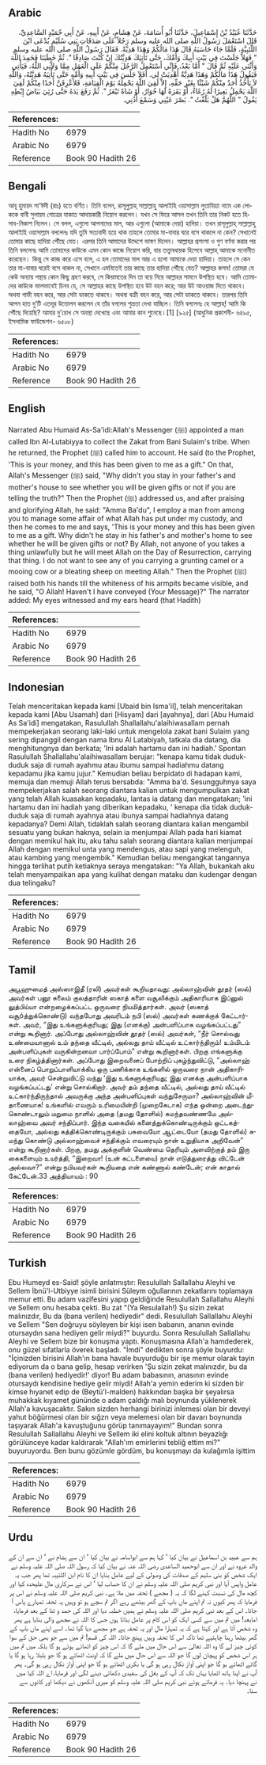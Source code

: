 ## Arabic


<div dir="rtl" lang="ar" style={{fontSize:'larger',backgroundColor:'#f8f9fa',padding:20}}>
حَدَّثَنَا عُبَيْدُ بْنُ إِسْمَاعِيلَ، حَدَّثَنَا أَبُو أُسَامَةَ، عَنْ هِشَامٍ، عَنْ أَبِيهِ، عَنْ أَبِي حُمَيْدٍ السَّاعِدِيِّ، قَالَ اسْتَعْمَلَ رَسُولُ اللَّهِ صلى الله عليه وسلم رَجُلاً عَلَى صَدَقَاتِ بَنِي سُلَيْمٍ يُدْعَى ابْنَ اللُّتَبِيَّةِ، فَلَمَّا جَاءَ حَاسَبَهُ قَالَ هَذَا مَالُكُمْ وَهَذَا هَدِيَّةٌ‏.‏ فَقَالَ رَسُولُ اللَّهِ صلى الله عليه وسلم ‏"‏ فَهَلاَّ جَلَسْتَ فِي بَيْتِ أَبِيكَ وَأُمِّكَ، حَتَّى تَأْتِيَكَ هَدِيَّتُكَ إِنْ كُنْتَ صَادِقًا ‏"‏‏.‏ ثُمَّ خَطَبَنَا فَحَمِدَ اللَّهَ وَأَثْنَى عَلَيْهِ ثُمَّ قَالَ ‏"‏ أَمَّا بَعْدُ، فَإِنِّي أَسْتَعْمِلُ الرَّجُلَ مِنْكُمْ عَلَى الْعَمَلِ مِمَّا وَلاَّنِي اللَّهُ، فَيَأْتِي فَيَقُولُ هَذَا مَالُكُمْ وَهَذَا هَدِيَّةٌ أُهْدِيَتْ لِي‏.‏ أَفَلاَ جَلَسَ فِي بَيْتِ أَبِيهِ وَأُمِّهِ حَتَّى تَأْتِيَهُ هَدِيَّتُهُ، وَاللَّهِ لاَ يَأْخُذُ أَحَدٌ مِنْكُمْ شَيْئًا بِغَيْرِ حَقِّهِ، إِلاَّ لَقِيَ اللَّهَ يَحْمِلُهُ يَوْمَ الْقِيَامَةِ، فَلأَعْرِفَنَّ أَحَدًا مِنْكُمْ لَقِيَ اللَّهَ يَحْمِلُ بَعِيرًا لَهُ رُغَاءٌ، أَوْ بَقَرَةً لَهَا خُوَارٌ، أَوْ شَاةً تَيْعَرُ ‏"‏‏.‏ ثُمَّ رَفَعَ يَدَهُ حَتَّى رُئِيَ بَيَاضُ إِبْطِهِ يَقُولُ ‏"‏ اللَّهُمَّ هَلْ بَلَّغْتُ ‏"‏‏.‏ بَصْرَ عَيْنِي وَسَمْعَ أُذُنِي‏.‏
</div>
<div style={{backgroundColor:'#f8f9fa',padding:20, marginBottom: 10}}><table> <thead> <tr> <th>References:</th> <th></th> </tr> </thead> <tbody><tr><td>Hadith No</td><td>6979</td></tr><tr><td>Arabic No</td><td>6979</td></tr><tr><td>Reference</td><td>Book 90 Hadith 26</td></tr></tbody></table></div>

## Bengali


<div dir="ltr" lang="bn" style={{fontSize:'larger',backgroundColor:'#f8f9fa',padding:20}}>
আবূ হুমায়দ সা‘ঈদী (রাঃ) হতে বর্ণিত। তিনি বলেন, রাসূলুল্লাহ্ সাল্লাল্লাহু আলাইহি ওয়াসাল্লাম লুতাবিয়্যা নামে এক লোককে বানী সুলায়ম গোত্রের যাকাত আদায়কারী নিয়োগ করলেন। যখন সে ফিরে আসল তখন তিনি তার নিকট হতে হিসাব-নিকাশ নিলেন। সে বলল, এগুলো আপনাদের মাল, আর এগুলো (আমাকে দেয়া) হাদিয়া। তখন রাসূলুল্লাহ্ সাল্লাল্লাহু আলাইহি ওয়াসাল্লাম বললেনঃ যদি তুমি সত্যবাদী হয়ে থাক তাহলে তোমার মা-বাবার ঘরে বসে থাকলে না কেন? সেখানেই তোমার কাছে হাদিয়া পৌঁছে যেত। এরপর তিনি আমাদের উদ্দেশে ভাষণ দিলেন। আল্লাহর প্রশংসা ও গুণ বর্ণনা করার পর তিনি বললেনঃ আমি তোমাদের কাউকে এমন কোন কাজে নিয়োগ করি, যার তত্ত্বাবধায়ক হিসেবে আল্লাহ্ আমাকে মনোনীত করেছেন। কিন্তু সে কাজ করে এসে বলে, এ হল তোমাদের মাল আর এ হলো আমাকে দেয়া হাদিয়া। তাহলে সে কেন তার মা-বাবার ঘরেই বসে থাকল না, সেখানে এমনিতেই তার কাছে তার হাদিয়া পৌঁছে যেত? আল্লাহর কসম! তোমরা যে কেউ অন্যায় পন্থায় কোন কিছু গ্রহণ করবে, সে কিয়ামতের দিন তা বয়ে নিয়ে আল্লাহর সামনে উপস্থিত হবে। আমি তোমাদের কাউকে ভালভাবেই চিনব যে, সে আল্লাহর কাছে উপস্থিত হবে উট বহন করে; আর উট আওয়াজ দিতে থাকবে। অথবা গাভী বহন করে, আর সেটা ডাকতে থাকবে। অথবা বক্রী বহন করে, আর সেটা ডাকতে থাকবে। তারপর তিনি আপন হাত দু’টি এতদূর উত্তোলন করলেন যে তাঁর বগলের শুভ্রতা দেখা যাচ্ছিল। তিনি বললেনঃ হে আল্লাহ্! আমি কি পৌঁছে দিয়েছি? আমার দু’চোখ সে অবস্থা দেখেছে এবং আমার কান শুনেছে।[1] [৯২৫] (আধুনিক প্রকাশনী- ৬৪৯৫, ইসলামিক ফাউন্ডেশন- ৬৫০৮)
</div>
<div style={{backgroundColor:'#f8f9fa',padding:20, marginBottom: 10}}><table> <thead> <tr> <th>References:</th> <th></th> </tr> </thead> <tbody><tr><td>Hadith No</td><td>6979</td></tr><tr><td>Arabic No</td><td>6979</td></tr><tr><td>Reference</td><td>Book 90 Hadith 26</td></tr></tbody></table></div>

## English


<div dir="ltr" lang="en" style={{fontSize:'larger',backgroundColor:'#f8f9fa',padding:20}}>
Narrated Abu Humaid As-Sa'idi:Allah's Messenger (ﷺ) appointed a man called Ibn Al-Lutabiyya to collect the Zakat from Bani Sulaim's tribe. When he returned, the Prophet (ﷺ) called him to account. He said (to the Prophet, 'This is your money, and this has been given to me as a gift." On that, Allah's Messenger (ﷺ) said, "Why didn't you stay in your father's and mother's house to see whether you will be given gifts or not if you are telling the truth?" Then the Prophet (ﷺ) addressed us, and after praising and glorifying Allah, he said: "Amma Ba'du", I employ a man from among you to manage some affair of what Allah has put under my custody, and then he comes to me and says, 'This is your money and this has been given to me as a gift. Why didn't he stay in his father's and mother's home to see whether he will be given gifts or not? By Allah, not anyone of you takes a thing unlawfully but he will meet Allah on the Day of Resurrection, carrying that thing. I do not want to see any of you carrying a grunting camel or a mooing cow or a bleating sheep on meeting Allah." Then the Prophet (ﷺ) raised both his hands till the whiteness of his armpits became visible, and he said, "O Allah! Haven't I have conveyed (Your Message)?" The narrator added: My eyes witnessed and my ears heard (that Hadith)
</div>
<div style={{backgroundColor:'#f8f9fa',padding:20, marginBottom: 10}}><table> <thead> <tr> <th>References:</th> <th></th> </tr> </thead> <tbody><tr><td>Hadith No</td><td>6979</td></tr><tr><td>Arabic No</td><td>6979</td></tr><tr><td>Reference</td><td>Book 90 Hadith 26</td></tr></tbody></table></div>

## Indonesian


<div dir="ltr" lang="id" style={{fontSize:'larger',backgroundColor:'#f8f9fa',padding:20}}>
Telah menceritakan kepada kami [Ubaid bin Isma'il], telah menceritakan kepada kami [Abu Usamah] dari [Hisyam] dari [ayahnya], dari [Abu Humaid As Sa'idi] mengatakan, Rasulullah Shallallahu'alaihiwasallam pernah mempekerjakan seorang laki-laki untuk mengelola zakat bani Sulaim yang sering dipanggil dengan nama Ibnu Al Latabiyah, tatkala dia datang, dia menghitungnya dan berkata; 'Ini adalah hartamu dan ini hadiah.' Spontan Rasulullah Shallallahu'alaihiwasallam berujar: "kenapa kamu tidak duduk-duduk saja di rumah ayahmu atau ibumu sampai hadiahmu datang kepadamu jika kamu jujur." Kemudian beliau berpidato di hadapan kami, memuja dan memuji Allah terus bersabda: "Amma ba'd. Sesungguhnya saya mempekerjakan salah seorang diantara kalian untuk mengumpulkan zakat yang telah Allah kuasakan kepadaku, lantas ia datang dan mengatakan; 'ini hartamu dan ini hadiah yang diberikan kepadaku, ' kenapa dia tidak duduk-duduk saja di rumah ayahnya atau ibunya sampai hadiahnya datang kepadanya? Demi Allah, tidaklah salah seorang diantara kalian mengambil sesuatu yang bukan haknya, selain ia menjumpai Allah pada hari kiamat dengan memikul hak itu, aku tahu salah seorang diantara kalian menjumpai Allah dengan memikul unta yang mendengus, atau sapi yang melenguh, atau kambing yang mengembik." Kemudian beliau mengangkat tangannya hingga terlihat putih ketiaknya seraya mengatakan: "Ya Allah, bukankah aku telah menyampaikan apa yang kulihat dengan mataku dan kudengar dengan dua telingaku?
</div>
<div style={{backgroundColor:'#f8f9fa',padding:20, marginBottom: 10}}><table> <thead> <tr> <th>References:</th> <th></th> </tr> </thead> <tbody><tr><td>Hadith No</td><td>6979</td></tr><tr><td>Arabic No</td><td>6979</td></tr><tr><td>Reference</td><td>Book 90 Hadith 26</td></tr></tbody></table></div>

## Tamil


<div dir="ltr" lang="ta" style={{fontSize:'larger',backgroundColor:'#f8f9fa',padding:20}}>
அபூஹுமைத் அஸ்ஸாஇதீ (ரலி) அவர்கள் கூறியதாவது: அல்லாஹ்வின் தூதர் (ஸல்) அவர்கள் பனூ சுலைம் குலத்தாரின் ஸகாத் களை வசூலிக்கும் அதிகாரியாக இப்னுல் லுத்பிய்யா என்றழைக்கப்பட்ட ஒருவரை நியமித்தார்கள். அவர் (ஸகாத் வசூóத்துக்கொண்டு) வந்தபோது அவரிடம் நபி (ஸல்) அவர்கள் கணக்குக் கேட்டார்கள். அவர், “இது உங்களுக்குரியது; இது (எனக்கு) அன்பளிப்பாக வழங்கப்பட்டது” என்று கூறினார். அப்போது அல்லாஹ்வின் தூதர் (ஸல்) அவர்கள், “நீர் சொல்வது உண்மையானால் உம் தந்தை வீட்டில், அல்லது தாய் வீட்டில் உட்கார்ந்திரும்! உம்மிடம் அன்பளிப்புகள் வருகின்றனவா பார்ப்போம்” என்று கூறினார்கள். பிறகு எங்களுக்கு உரை நிகழ்த்தினார்கள். அப்போது இறைவனைப் போற்றிப் புகழ்ந்துவிட்டு, “அல்லாஹ் என்னைப் பொறுப்பாளியாக்கிய ஒரு பணிக்காக உங்களில் ஒருவரை நான் அதிகாரியாக்க, அவர் சென்றுவிட்டு வந்து ‘இது உங்களுக்குரியது; இது எனக்கு அன்பளிப்பாக வழங்கப்பட்டது’ என்று சொல்கிறார். அவர் தம் தந்தை வீட்டில், அல்லது தாய் வீட்டில் உட்கார்ந்திருந்தால் அவருக்கு அந்த அன்பளிப்புகள் வந்துசேருமா? அல்லாஹ்வின் மீதாணையாக! உங்களில் எவரும் உரிமையின்றி (முறைகேடாக) எந்த ஒன்றை அடைந்துகொண்டாலும் மறுமை நாளில் அதை (தமது தோளில்) சுமந்தவண்ணமே அல்லாஹ்வை அவர் சந்திப்பார். இந்த வகையில் கனைத்துக்கொண்டிருக்கும் ஒட்டகத்தையோ, அல்லது கத்திக்கொண்டிருக்கும் பசுவையோ ஆட்டையோ (தமது தோளில்) சுமந்து கொண்டு அல்லாஹ்வைச் சந்திக்கும் எவரையும் நான் உறுதியாக அறிவேன்” என்று கூறினார்கள். பிறகு, தமது அக்குளின் வெண்மை தெரியும் அளவிற்குத் தம் இரு கைகளையும் உயர்த்தி, “இறைவா! (உன் கட்டளையை) நான் எடுத்துரைத்து விட்டேன் அல்லவா?” என்று நபியவர்கள் கூறியதை என் கண்ணால் கண்டேன்; என் காதால் கேட்டேன்.33 அத்தியாயம் : 90
</div>
<div style={{backgroundColor:'#f8f9fa',padding:20, marginBottom: 10}}><table> <thead> <tr> <th>References:</th> <th></th> </tr> </thead> <tbody><tr><td>Hadith No</td><td>6979</td></tr><tr><td>Arabic No</td><td>6979</td></tr><tr><td>Reference</td><td>Book 90 Hadith 26</td></tr></tbody></table></div>

## Turkish


<div dir="ltr" lang="tr" style={{fontSize:'larger',backgroundColor:'#f8f9fa',padding:20}}>
Ebu Humeyd es-Said! şöyle anlatmıştır: Resulullah Sallallahu Aleyhi ve Sellem İbnü'l-Utbiyye isimli birisini Süleym oğullarının zekatlarını toplamaya memur etti. Bu adam vazifesini yapıp geldiğinde Resulullah Sallallahu Aleyhi ve Sellem onu hesaba çekti. Bu zat "(Ya Resulallah!) Şu sizin zekat malınızdır, Bu da (bana verilen) hediyedir" dedi. Resulullah Sallallahu Aleyhi ve Sellem "Sen doğruyu söyleyen bir kişi isen babanın, ananın evinde otursaydın sana hediyen gelir miydi?" buyurdu. Sonra Resulullah Sallallahu Aleyhi ve Sellem bize bir konuşma yaptı. Konuşmasına Allah'a hamdederek, onu güzel sıfatlarla överek başladı. "İmdi" dedikten sonra şöyle buyurdu: "İçinizden birisini Allah'ın bana havale buyurduğu bir işe memur olarak tayin ediyorum da o bana gelip, hesap verirken 'Şu sizin zekat malınızdır, bu da (bana verilen) hediyedir!' diyor! Bu adam babasının, anasının evinde otursaydı kendisine hediye gelir miydi! Allah'a yemin ederim ki sizden bir kimse hıyanet edip de (Beytü'l-malden) hakkından başka bir şeyalırsa muhakkak kıyamet gününde o adam çaldığı malı boynunda yüklenerek Allah'a kavuşacaktır. Sakın sizden herhangi birinizi inlemesi olan bir deveyi yahut böğürmesi olan bir sığzn veya melemesi olan bir davarı boynunda taşıyarak Allah'a kavuştuğunu görüp tanımayayım!" Bundan sonra Resulullah Sallallahu Aleyhi ve Sellem iki elini koltuk altının beyazlığı görülünceye kadar kaldırarak "Allah'ım emirlerini tebliğ ettim mi?" buyuruyordu. Ben bunu gözümle gördüm, bu konuşmayı da kulağımla işittim
</div>
<div style={{backgroundColor:'#f8f9fa',padding:20, marginBottom: 10}}><table> <thead> <tr> <th>References:</th> <th></th> </tr> </thead> <tbody><tr><td>Hadith No</td><td>6979</td></tr><tr><td>Arabic No</td><td>6979</td></tr><tr><td>Reference</td><td>Book 90 Hadith 26</td></tr></tbody></table></div>

## Urdu


<div dir="rtl" lang="ur" style={{fontSize:'larger',backgroundColor:'#f8f9fa',padding:20}}>
ہم سے عبید بن اسماعیل نے بیان کیا ‘ کہا ہم سے ابواسامہ نے بیان کیا ‘ ان سے ہشام نے ‘ ان سے ان کے والد عروہ نے اور ان سے ابوحمید الساعدی رضی اللہ عنہ نے بیان کیا کہ رسول اللہ صلی اللہ علیہ وسلم نے ایک شخص کو بنی سلیم کے صدقات کی وصولی کے لیے عامل بنایا ان کا نام ابن اللتیبہ تھا پھر جب یہ عامل واپس آیا اور نبی کریم صلی اللہ علیہ وسلم نے ان کا حساب لیا ‘ اس نے سرکاری مال علیحدہ کیا اور کچھ مال کی نسبت کہنے لگا کہ یہ ( مجھے ) تحفہ میں ملا ہے۔ نبی کریم صلی اللہ علیہ وسلم نے اس پر فرمایا کہ پھر کیوں نہ تم اپنے ماں باپ کے گھر بیٹھے رہے اگر تم سچے ہو تو وہیں یہ تحفہ تمہارے پاس آ جاتا۔ اس کے بعد نبی کریم صلی اللہ علیہ وسلم نے ہمیں خطبہ دیا اور اللہ کی حمد و ثنا کے بعد فرمایا، امابعد! میں تم میں سے کسی ایک کو اس کام پر عامل بناتا ہوں جس کا اللہ نے مجھے والی بنایا ہے پھر وہ شخص آتا ہے اور کہتا ہے کہ یہ تمہارا مال اور یہ تحفہ ہے جو مجھے دیا گیا تھا۔ اسے اپنے ماں باپ کے گھر بیٹھا رہنا چاہئیے تھا تاکہ اس کا تحفہ وہیں پہنچ جاتا۔ اللہ کی قسم! تم میں سے جو بھی حق کے سوا کوئی چیز لے گا وہ اللہ تعالیٰ سے اس حال میں ملے گا کہ اس چیز کو اٹھائے ہوئے ہو گا بلکہ میں تم میں ہر اس شخص کو پہچان لوں گا جو اللہ سے اس حال میں ملے گا کہ اونٹ اٹھائے ہو گا جو بلبلا رہا ہو گا یا گائے اٹھائے ہو گا جو اپنی آواز نکال رہی ہو گی یا بکری اٹھائے ہو گا جو اپنی آواز نکال رہی ہو گی۔ پھر آپ نے اپنا ہاتھ اٹھایا یہاں تک کہ آپ کے بغل کی سفیدی دکھائی دینے لگی اور فرمایا، اے اللہ کیا میں نے پہنچا دیا۔ یہ فرماتے ہوئے نبی کریم صلی اللہ علیہ وسلم کو میری آنکھوں نے دیکھا اور کانوں سے سنا۔
</div>
<div style={{backgroundColor:'#f8f9fa',padding:20, marginBottom: 10}}><table> <thead> <tr> <th>References:</th> <th></th> </tr> </thead> <tbody><tr><td>Hadith No</td><td>6979</td></tr><tr><td>Arabic No</td><td>6979</td></tr><tr><td>Reference</td><td>Book 90 Hadith 26</td></tr></tbody></table></div>